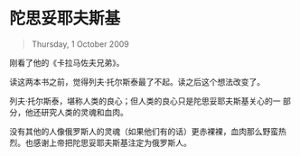 # 陀思妥耶夫斯基
> Thursday, 1 October 2009

刚看了他的《卡拉马佐夫兄弟》。

读这两本书之前，觉得列夫·托尔斯泰最了不起。读之后这个想法改变了。

列夫·托尔斯泰，堪称人类的良心；但人类的良心只是陀思妥耶夫斯基关心的一
部分，他还研究人类的灵魂和血肉。

没有其他的人像俄罗斯人的灵魂（如果他们有的话）更赤裸裸，血肉那么野蛮热
烈。也感谢上帝把陀思妥耶夫斯基注定为俄罗斯人。
